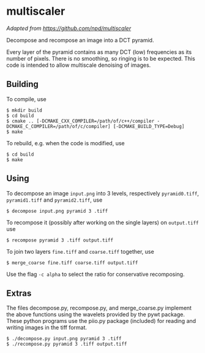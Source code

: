multiscaler
===========

*Adapted from https://github.com/npd/multiscaler*

Decompose and recompose an image into a DCT pyramid.

Every layer of the pyramid contains as many DCT (low) frequencies as its number of pixels.
There is no smoothing, so ringing is to be expected. This code is intended to allow multiscale denoising of images.

Building
--------

To compile, use

    $ mkdir build
    $ cd build
    $ cmake .. [-DCMAKE_CXX_COMPILER=/path/of/c++/compiler -DCMAKE_C_COMPILER=/path/of/c/compiler] [-DCMAKE_BUILD_TYPE=Debug]
    $ make

To rebuild, e.g. when the code is modified, use

    $ cd build
    $ make

Using
-----

To decompose an image `input.png` into 3 levels, respectively `pyramid0.tiff`, `pyramid1.tiff` and `pyramid2.tiff`, use

    $ decompose input.png pyramid 3 .tiff

To recompose it (possibly after working on the single layers) on `output.tiff` use

    $ recompose pyramid 3 .tiff output.tiff

To join two layers `fine.tiff` and `coarse.tiff` together, use

    $ merge_coarse fine.tiff coarse.tiff output.tiff

Use the flag `-c alpha` to select the ratio for conservative recomposing.

Extras
------

The files decompose.py, recompose.py, and merge_coarse.py implement the above functions using the wavelets provided by the pywt package.
These python programs use the piio.py package (included) for reading and writing images in the tiff format.

    $ ./decompose.py input.png pyramid 3 .tiff
    $ ./recompose.py pyramid 3 .tiff output.tiff
